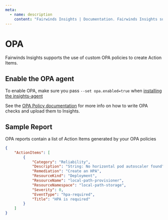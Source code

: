 ```yaml
---
meta:
  - name: description
    content: "Fairwinds Insights | Documentation. Fairwinds Insights supports the use of custom OPA policies to create Action Items."
---
```

# OPA
Fairwinds Insights supports the use of custom OPA policies to create Action Items.

## Enable the OPA agent
To enable OPA, make sure you pass `--set opa.enabled=true` when
[installing the insights-agent](/installation/agent/setup)

See the [OPA Policy documentation](/configure/policy/opa-policy) for more info on how
to write OPA checks and upload them to Insights.

## Sample Report 
OPA reports contain a list of Action Items generated by your OPA policies
```json
{
    "ActionItems": [
        {
            "Category": "Reliability",
            "Description": "String: No horizontal pod autoscaler found",
            "Remediation": "Create an HPA",
            "ResourceKind": "Deployment",
            "ResourceName": "local-path-provisioner",
            "ResourceNamespace": "local-path-storage",
            "Severity": 0,
            "EventType": "hpa-required",
            "Title": "HPA is required"
        }
    ]
}
```